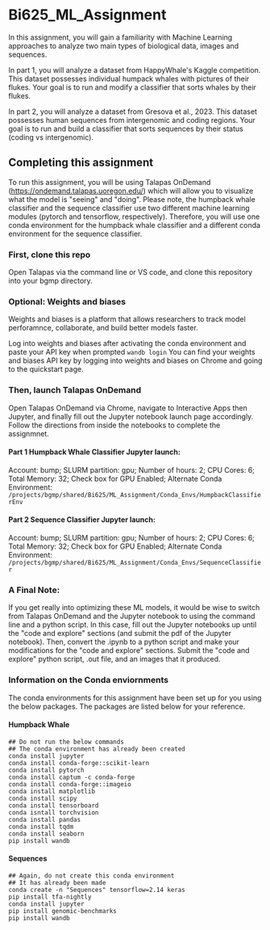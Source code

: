 # Bi625_ML_Assignment

In this assignment, you will gain a familiarity with Machine Learning approaches to analyze two main types of biological data, images and sequences. 

In part 1, you will analyze a dataset from HappyWhale's Kaggle competition. This dataset possesses individual humpack whales with pictures of their flukes. Your goal is to run and modify a classifier that sorts whales by their flukes. 

In part 2, you will analyze a dataset from Gresova et al., 2023. This dataset possesses human sequences from intergenomic and coding regions. Your goal is to run and build a classifier that sorts sequences by their status (coding vs intergenomic).

## Completing this assignment

To run this assignment, you will be using Talapas OnDemand (https://ondemand.talapas.uoregon.edu/) which will allow you to visualize what the model is "seeing" and "doing". Please note, the humpback whale classifier and the sequence classifier use two different machine learning modules (pytorch and tensorflow, respectively). Therefore, you will use one conda environment for the humpback whale classifier and a different conda environment for the sequence classifier. 

### First, clone this repo
Open Talapas via the command line or VS code, and clone this repository into your bgmp directory.

### Optional: Weights and biases
Weights and biases is a platform that allows researchers to track model perforamnce, collaborate, and build better models faster. 

Log into weights and biases after activating the conda environment and paste your API key when prompted
```wandb login```
You can find your weights and biases API key by logging into weights and biases on Chrome and going to the quickstart page.

### Then, launch Talapas OnDemand
Open Talapas OnDemand via Chrome, navigate to Interactive Apps then Jupyter, and finally fill out the Jupyter notebook launch page accordingly. Follow the directions from inside the notebooks to complete the assignmnet. 

#### Part 1 Humpback Whale Classifier Jupyter launch:
Account: bump; SLURM partition: gpu; Number of hours: 2; CPU Cores: 6; Total Memory: 32; Check box for GPU Enabled; Alternate Conda Environment: ```/projects/bgmp/shared/Bi625/ML_Assignment/Conda_Envs/HumpbackClassifierEnv```

#### Part 2 Sequence Classifier Jupyter launch:
Account: bump; SLURM partition: gpu; Number of hours: 2; CPU Cores: 6; Total Memory: 32; Check box for GPU Enabled; Alternate Conda Environment: ```/projects/bgmp/shared/Bi625/ML_Assignment/Conda_Envs/SequenceClassifier```

### A Final Note:
If you get really into optimizing these ML models, it would be wise to switch from Talapas OnDemand and the Jupyter notebook to using the command line and a python script. In this case, fill out the Jupyter notebooks up until the "code and explore" sections (and submit the pdf of the Jupyter notebook). Then, convert the .ipynb to a python script and make your modifications for the "code and explore" sections. Submit the "code and explore" python script, .out file, and an images that it produced.

### Information on the Conda enviornments
The conda environments for this assignment have been set up for you using the below packages. The packages are listed below for your reference.

#### Humpback Whale 
```
## Do not run the below commands
## The conda environment has already been created
conda install jupyter
conda install conda-forge::scikit-learn
conda install pytorch
conda install captum -c conda-forge
conda install conda-forge::imageio
conda install matplotlib
conda install scipy
conda install tensorboard
conda isntall torchvision
conda install pandas
conda install tqdm
conda install seaborn
pip install wandb
```

#### Sequences 

```
## Again, do not create this conda environment
## It has already been made
conda create -n "Sequences" tensorflow=2.14 keras
pip install tfa-nightly
conda install jupyter
pip install genomic-benchmarks
pip install wandb
